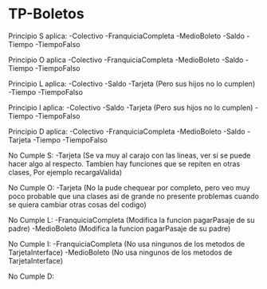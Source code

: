 # TP-Boletos

Principio S aplica:
-Colectivo
-FranquiciaCompleta
-MedioBoleto
-Saldo
-Tiempo
-TiempoFalso

Principio O aplica
-Colectivo
-FranquiciaCompleta
-MedioBoleto
-Saldo
-Tiempo
-TiempoFalso

Principio L aplica:
-Colectivo
-Saldo
-Tarjeta (Pero sus hijos no lo cumplen)
-Tiempo
-TiempoFalso

Principio I aplica:
-Colectivo
-Saldo
-Tarjeta (Pero sus hijos no lo cumplen)
-Tiempo
-TiempoFalso

Principio D aplica:
-Colectivo
-FranquiciaCompleta
-MedioBoleto
-Saldo
-Tarjeta
-Tiempo
-TiempoFalso

No Cumple S:
-Tarjeta (Se va muy al carajo con las lineas, ver si se puede hacer algo al respecto. Tambien hay funciones que se repiten en otras clases, Por ejemplo recargaValida)

No Cumple O:
-Tarjeta (No la pude chequear por completo, pero veo muy poco probable que una clases asi de grande no presente problemas cuando se quiera cambiar otras cosas del codigo)

No Cumple L:
-FranquiciaCompleta (Modifica la funcion pagarPasaje de su padre)
-MedioBoleto (Modifica la funcion pagarPasaje de su padre)

No Cumple I:
-FranquiciaCompleta (No usa ningunos de los metodos de TarjetaInterface)
-MedioBoleto (No usa ningunos de los metodos de TarjetaInterface)

No Cumple D: